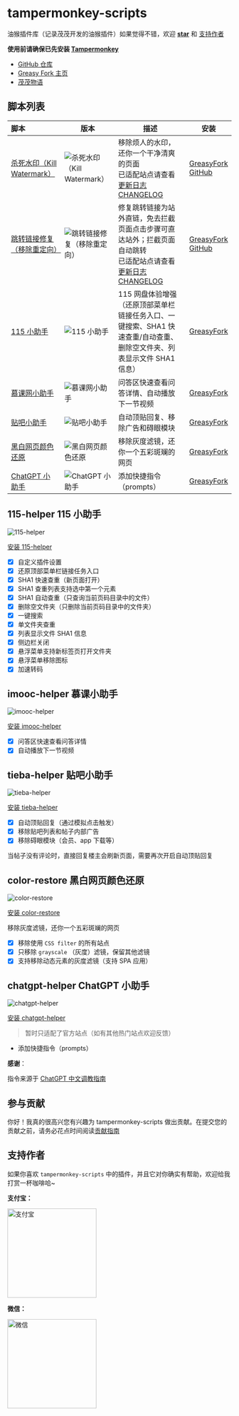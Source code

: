 # tampermonkey-scripts

油猴插件库（记录茂茂开发的油猴插件）如果觉得不错，欢迎 [**star**](https://github.com/maomao1996/tampermonkey-scripts) 和 [支持作者](#支持作者)

**使用前请确保已先安装 [Tampermonkey](https://chrome.google.com/webstore/detail/tampermonkey/dhdgffkkebhmkfjojejmpbldmpobfkfo)**

- [GitHub 仓库](https://github.com/maomao1996/tampermonkey-scripts)
- [Greasy Fork 主页](https://greasyfork.org/zh-CN/users/440613)
- [茂茂物语](https://notes.fe-mm.com)

## 脚本列表

| 脚本                                                    | 版本                                                                      | 描述                                                                                                                                                       | 安装                                                                                                                                                             |
| :------------------------------------------------------ | ------------------------------------------------------------------------- | ---------------------------------------------------------------------------------------------------------------------------------------------------------- | ---------------------------------------------------------------------------------------------------------------------------------------------------------------- |
| [杀死水印（Kill Watermark）](/packages/kill-watermark)  | ![杀死水印（Kill Watermark）](https://img.shields.io/greasyfork/v/459646) | 移除烦人的水印，还你一个干净清爽的页面<br />已适配站点请查看[更新日志 CHANGELOG](/packages/kill-watermark/CHANGELOG.md)                                    | [GreasyFork](https://greasyfork.org/zh-CN/scripts/459646)<br />[GitHub](https://github.com/maomao1996/tampermonkey-scripts/raw/gh-pages/kill-watermark.user.js)  |
| [跳转链接修复（移除重定向）](/packages/remove-redirect) | ![跳转链接修复（移除重定向）](https://img.shields.io/greasyfork/v/395970) | 修复跳转链接为站外直链，免去拦截页面点击步骤可直达站外；拦截页面自动跳转<br />已适配站点请查看[更新日志 CHANGELOG](/packages/remove-redirect/CHANGELOG.md) | [GreasyFork](https://greasyfork.org/zh-CN/scripts/395970)<br />[GitHub](https://github.com/maomao1996/tampermonkey-scripts/raw/gh-pages/remove-redirect.user.js) |
| [115 小助手](#115-helper-115-小助手)                    | ![115 小助手](https://img.shields.io/greasyfork/v/413142)                 | 115 网盘体验增强（还原顶部菜单栏链接任务入口、一键搜索、SHA1 快速查重/自动查重、删除空文件夹、列表显示文件 SHA1 信息）                                     | [GreasyFork](https://greasyfork.org/zh-CN/scripts/413142)                                                                                                        |
| [慕课网小助手](#imooc-helper-慕课小助手)                | ![慕课网小助手](https://img.shields.io/greasyfork/v/396378)               | 问答区快速查看问答详情、自动播放下一节视频                                                                                                                 | [GreasyFork](https://greasyfork.org/zh-CN/scripts/396378)                                                                                                        |
| [贴吧小助手](#tieba-helper-贴吧小助手)                  | ![贴吧小助手](https://img.shields.io/greasyfork/v/419001)                 | 自动顶贴回复、移除广告和碍眼模块                                                                                                                           | [GreasyFork](https://greasyfork.org/zh-CN/scripts/419001)                                                                                                        |
| [黑白网页颜色还原](#color-restore-黑白网页颜色还原)     | ![黑白网页颜色还原](https://img.shields.io/greasyfork/v/455825)           | 移除灰度滤镜，还你一个五彩斑斓的网页                                                                                                                       | [GreasyFork](https://greasyfork.org/zh-CN/scripts/455825)                                                                                                        |
| [ChatGPT 小助手](#chatgpt-helper-chatgpt-小助手)        | ![ChatGPT 小助手](https://img.shields.io/greasyfork/v/462447)             | 添加快捷指令（prompts）                                                                                                                                    | [GreasyFork](https://greasyfork.org/zh-CN/scripts/462447)                                                                                                        |

## 115-helper 115 小助手

![115-helper](https://img.shields.io/greasyfork/v/413142)

[安装 115-helper](https://greasyfork.org/zh-CN/scripts/413142)

- [x] 自定义插件设置
- [x] 还原顶部菜单栏链接任务入口
- [x] SHA1 快速查重（新页面打开）
- [x] SHA1 查重列表支持选中第一个元素
- [x] SHA1 自动查重（只查询当前页码目录中的文件）
- [x] 删除空文件夹（只删除当前页码目录中的文件夹）
- [x] 一键搜索
- [x] 单文件夹查重
- [x] 列表显示文件 SHA1 信息
- [x] 侧边栏关闭
- [x] 悬浮菜单支持新标签页打开文件夹
- [x] 悬浮菜单移除图标
- [x] 加速转码

## imooc-helper 慕课小助手

![imooc-helper](https://img.shields.io/greasyfork/v/396378)

[安装 imooc-helper](https://greasyfork.org/zh-CN/scripts/396378)

- [x] 问答区快速查看问答详情
- [x] 自动播放下一节视频

## tieba-helper 贴吧小助手

![tieba-helper](https://img.shields.io/greasyfork/v/419001)

[安装 tieba-helper](https://greasyfork.org/zh-CN/scripts/419001)

- [x] 自动顶贴回复（通过模拟点击触发）
- [x] 移除贴吧列表和帖子内部广告
- [x] 移除碍眼模块（会员、app 下载等）

当帖子没有评论时，直接回复楼主会刷新页面，需要再次开启自动顶贴回复

## color-restore 黑白网页颜色还原

![color-restore](https://img.shields.io/greasyfork/v/455825)

[安装 color-restore](https://greasyfork.org/zh-CN/scripts/455825)

移除灰度滤镜，还你一个五彩斑斓的网页

- [x] 移除使用 `CSS filter` 的所有站点
- [x] 只移除 `grayscale` （灰度）滤镜，保留其他滤镜
- [x] 支持移除动态元素的灰度滤镜（支持 SPA 应用）

## chatgpt-helper ChatGPT 小助手

![chatgpt-helper](https://img.shields.io/greasyfork/v/462447)

[安装 chatgpt-helper](https://greasyfork.org/zh-CN/scripts/462447)

> 暂时只适配了官方站点（如有其他热门站点欢迎反馈）

- 添加快捷指令（prompts）

**感谢**：

指令来源于 [ChatGPT 中文调教指南](https://github.com/PlexPt/awesome-chatgpt-prompts-zh)

## 参与贡献

你好！我真的很高兴您有兴趣为 tampermonkey-scripts 做出贡献。在提交您的贡献之前，请务必花点时间阅读[贡献指南](/.github/CONTRIBUTING.md)

## 支持作者

如果你喜欢 `tampermonkey-scripts` 中的插件，并且它对你确实有帮助，欢迎给我打赏一杯咖啡哈~

**支付宝：**

<img src="https://cdn.jsdelivr.net/gh/maomao1996/picture/sponsor/alipay.jpg" width="200" alt="支付宝" />

**微信：**

<img src="https://cdn.jsdelivr.net/gh/maomao1996/picture/sponsor/wechat.jpg" width="200" alt="微信" />
